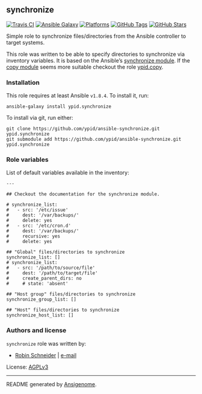 ## synchronize

[![Travis CI](http://img.shields.io/travis/ypid/ansible-synchronize.svg?style=flat)](http://travis-ci.org/ypid/ansible-synchronize)
[![Ansible Galaxy](http://img.shields.io/badge/galaxy-ypid.synchronize-660198.svg?style=flat)](https://galaxy.ansible.com/list#/roles/4749)
[![Platforms](http://img.shields.io/badge/platforms-debian%20/%20ubuntu-lightgrey.svg?style=flat)](#)
[![GitHub Tags](https://img.shields.io/github/tag/ypid/ansible-synchronize.svg)](https://github.com/ypid/ansible-synchronize)
[![GitHub Stars](https://img.shields.io/github/stars/ypid/ansible-synchronize.svg)](https://github.com/ypid/ansible-synchronize)


Simple role to synchronize files/directories from the Ansible controller to target systems.

This role was written to be able to specify directories to synchronize via inventory variables. It is based on the Ansible’s [synchronize module]. If the [copy module] seems more suitable checkout the role [ypid.copy].

[synchronize module]: https://docs.ansible.com/ansible/synchronize_module.html
[copy module]: https://docs.ansible.com/ansible/copy_module.html
[ypid.copy]: https://galaxy.ansible.com/list#/roles/4558

### Installation

This role requires at least Ansible `v1.8.4`. To install it, run:

    ansible-galaxy install ypid.synchronize

To install via git, run either:

    git clone https://github.com/ypid/ansible-synchronize.git ypid.synchronize
    git submodule add https://github.com/ypid/ansible-synchronize.git ypid.synchronize




### Role variables

List of default variables available in the inventory:

    ---
    
    ## Checkout the documentation for the synchronize module.
    
    # synchronize_list:
    #   - src: '/etc/issue'
    #     dest: '/var/backups/'
    #     delete: yes
    #   - src: '/etc/cron.d'
    #     dest: '/var/backups/'
    #     recursive: yes
    #     delete: yes
    
    ## "Global" files/directories to synchronize
    synchronize_list: []
    # synchronize_list:
    #   - src: '/path/to/source/file'
    #     dest: '/path/to/target/file'
    #     create_parent_dirs: no
    #     # state: 'absent'
    
    ## "Host group" files/directories to synchronize
    synchronize_group_list: []
    
    ## "Host" files/directories to synchronize
    synchronize_host_list: []




### Authors and license

`synchronize` role was written by:

- [Robin Schneider](https://github.com/ypid) | [e-mail](mailto:ypid@riseup.net)

License: [AGPLv3](https://tldrlegal.com/license/gnu-affero-general-public-license-v3-%28agpl-3.0%29)

***

README generated by [Ansigenome](https://github.com/nickjj/ansigenome/).

